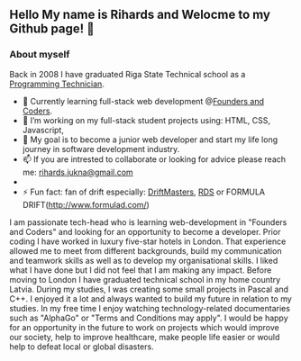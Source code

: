 ## Hello My name is Rihards and Welocme to my Github page! 👋

### About myself

Back in 2008 I have graduated Riga State Technical school as a [Programming Technician](https://www.rvt.lv/eng/department/computer/study-programm). 



- 🌱 Currently learning full-stack web development @[Founders and Coders](https://www.foundersandcoders.com/).
- 🔭 I’m working on my full-stack student projects using: HTML, CSS, Javascript,
- 🎯 My goal is to become a junior web developer and start my life long journey in software development industry.
- 📫 If you are intrested to collaborate or looking for advice please reach me: rihards.jukna@gmail.com
- 
- ⚡ Fun fact: fan of drift especially: [DriftMasters](https://www.driftmasters.gp/), [RDS](https://rdstv.ru/en/) or FORMULA DRIFT(http://www.formulad.com/)

<!--
**RihardsJ/RihardsJ** is a ✨ _special_ ✨ repository because its `README.md` (this file) appears on your GitHub profile.



Here are some ideas to get you started:

- 👯 I’m looking to collaborate on ...
- 🤔 I’m looking for help with ...
- 💬 Ask me about ...

- 😄 Pronouns: ...

-->



I am passionate tech-head who is learning web-development in "Founders and Coders" and looking for an opportunity to become a developer. 
Prior coding I have worked in luxury five-star hotels in London. That experience allowed me to meet from different backgrounds, build my communication and teamwork skills as well as to develop my organisational skills. I liked what I have done but I did not feel that I am making any impact. Before moving to London
I have graduated technical school in my home country Latvia. During my studies, I was creating some small projects in Pascal and C++. I enjoyed it a lot and always wanted to build my future in relation to my studies. In my free time I enjoy watching technology-related documentaries such as "AlphaGo" or "Terms and Conditions may apply".  I would be happy for an opportunity in the future to work on projects which would improve our society, help to improve healthcare, make people life easier or would help to defeat local or global disasters. 
